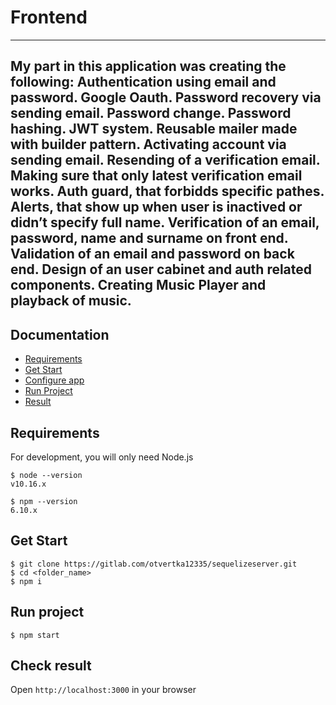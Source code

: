 # Frontend
---
My part in this application was creating the following:
Authentication using email and password. Google Oauth. Password recovery via sending email. Password change. Password hashing. JWT system. Reusable mailer made with builder pattern. Activating account via sending email. Resending of a verification email. Making sure that only latest verification email works. Auth guard, that forbidds specific pathes. Alerts, that show up when user is inactived or didn’t specify full name. Verification of an email, password, name and surname on front end.
Validation of an email and password on back end. Design of an user cabinet and auth related components. 
Creating Music Player and playback of music.
---

## Documentation

* [Requirements](#requirements)
* [Get Start](#get-start)
* [Configure app](#configure-app)
* [Run Project](#run-project)
* [Result](#check-result)


## Requirements

For development, you will only need Node.js

    $ node --version
    v10.16.x

    $ npm --version
    6.10.x

## Get Start

    $ git clone https://gitlab.com/otvertka12335/sequelizeserver.git
    $ cd <folder_name>
    $ npm i

## Run project

    $ npm start

## **Check result**

Open `http://localhost:3000` in your browser
